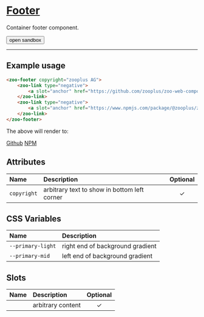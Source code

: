 # [Footer](#footer)

Container footer component.

<zoo-button class="sandbox-btn">
	<button type="button" onclick="openSandbox('zoo-footer')">open sandbox</button>
</zoo-button>
<template id="zoo-footer-template">
	<form>
		<zoo-input>
			<label slot="label">Copyright attribute</label>
			<input slot="input" type="text" data-type="attr" data-attrname="copyright" value="zooplus AG">
		</zoo-input>
		<zoo-input>
			<label slot="label">--primary-light CSS Custom Property</label>
			<input slot="input" type="color" data-type="css" data-cssname="--primary-light">
		</zoo-input>
		<zoo-input>
			<label slot="label">--primary-mid CSS Custom Property</label>
			<input slot="input" type="color" data-type="css" data-cssname="--primary-mid">
		</zoo-input>
		<zoo-input>
			<label slot="label">Slot</label>
			<textarea slot="input" data-type="slot" data-slotname=""><zoo-link type="negative">
	<a slot="anchor" href="https://github.com/zooplus/zoo-web-components">Github</a>
</zoo-link>
<zoo-link type="negative">
	<a slot="anchor" href="https://www.npmjs.com/package/@zooplus/zoo-web-components">NPM</a>
</zoo-link></textarea>
		</zoo-input>
		<h3>Rendered output</h3>
		<output>
<zoo-footer copyright="zooplus AG">
	<zoo-link type="negative">
		<a slot="anchor" href="https://github.com/zooplus/zoo-web-components">Github</a>
	</zoo-link>
	<zoo-link type="negative">
		<a slot="anchor" href="https://www.npmjs.com/package/@zooplus/zoo-web-components">NPM</a>
	</zoo-link>
</zoo-footer>
		</output>
		<h3>HTML code</h3>
		<pre class=" language-html"><code></code></pre>
	</form>
</template>

***

## Example usage

```HTML
<zoo-footer copyright="zooplus AG">
	<zoo-link type="negative">
		<a slot="anchor" href="https://github.com/zooplus/zoo-web-components">Github</a>
	</zoo-link>
	<zoo-link type="negative">
		<a slot="anchor" href="https://www.npmjs.com/package/@zooplus/zoo-web-components">NPM</a>
	</zoo-link>
</zoo-footer>
```

The above will render to:

<zoo-footer copyright="zooplus AG">
	<zoo-link type="negative">
		<a slot="anchor" href="https://github.com/zooplus/zoo-web-components">Github</a>
	</zoo-link>
	<zoo-link type="negative">
		<a slot="anchor" href="https://www.npmjs.com/package/@zooplus/zoo-web-components">NPM</a>
	</zoo-link>
</zoo-footer>

## Attributes

| **Name**    | **Description**                              | **Optional** |
| :---------- | :------------------------------------------- | :----------: |
| `copyright` | arbitrary text to show in bottom left corner |   &#10003;   |

## CSS Variables

| **Name**          | **Description**                  |
| :---------------- | :------------------------------- |
| `--primary-light` | right end of background gradient |
| `--primary-mid`   | left end of background gradient  |

## Slots

| **Name** | **Description**   | **Optional** |
| :------: | :---------------- | :----------: |
|          | arbitrary content |   &#10003;   |
